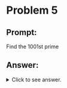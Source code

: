 # Problem 5

## Prompt:

Find the 1001st prime

## Answer:

<details>
	<summary>Click to see answer.</summary>
7927
</details>
